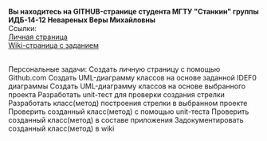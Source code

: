 **Вы находитесь на GITHUB-странице студента МГТУ "Станкин" группы ИДБ-14-12 Невареных Веры Михайловны**
<br>
Cсылки:
<br>
[Личная страница](https://veranevarenyh.github.io/)
<br>
[Wiki-страница с заданием](https://github.com/stankin/oop-2018/wiki/%D0%97%D0%B0%D0%B4%D0%B0%D1%87%D0%B0-%E2%84%961-(Class-Diagram))
<br>

<br>
Персональные задачи:
Создать личную страницу с помощью Github.com
Создать UML-диаграмму классов на основе заданной IDEF0 диаграммы
Создать UML-диаграмму классов на основе выбранного проекта
Разработать unit-тест для проверки создания стрелки
Разработать класс(метод) построения стрелки в выбранном проекте
Проверить созданный класс(метод) с помощью unit-теста
Проверить созданный класс(метод) в составе приложения
Задокументировать созданный класс(метод) в wiki
</br>
